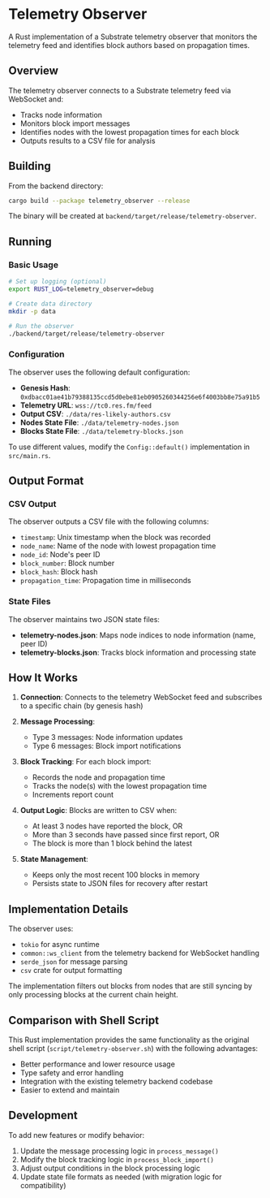# Telemetry Observer

A Rust implementation of a Substrate telemetry observer that monitors the telemetry feed and identifies block authors based on propagation times.

## Overview

The telemetry observer connects to a Substrate telemetry feed via WebSocket and:
- Tracks node information
- Monitors block import messages
- Identifies nodes with the lowest propagation times for each block
- Outputs results to a CSV file for analysis

## Building

From the backend directory:

```bash
cargo build --package telemetry_observer --release
```

The binary will be created at `backend/target/release/telemetry-observer`.

## Running

### Basic Usage

```bash
# Set up logging (optional)
export RUST_LOG=telemetry_observer=debug

# Create data directory
mkdir -p data

# Run the observer
./backend/target/release/telemetry-observer
```

### Configuration

The observer uses the following default configuration:
- **Genesis Hash**: `0xdbacc01ae41b79388135ccd5d0ebe81eb0905260344256e6f4003bb8e75a91b5`
- **Telemetry URL**: `wss://tc0.res.fm/feed`
- **Output CSV**: `./data/res-likely-authors.csv`
- **Nodes State File**: `./data/telemetry-nodes.json`
- **Blocks State File**: `./data/telemetry-blocks.json`

To use different values, modify the `Config::default()` implementation in `src/main.rs`.

## Output Format

### CSV Output

The observer outputs a CSV file with the following columns:
- `timestamp`: Unix timestamp when the block was recorded
- `node_name`: Name of the node with lowest propagation time
- `node_id`: Node's peer ID
- `block_number`: Block number
- `block_hash`: Block hash
- `propagation_time`: Propagation time in milliseconds

### State Files

The observer maintains two JSON state files:
- **telemetry-nodes.json**: Maps node indices to node information (name, peer ID)
- **telemetry-blocks.json**: Tracks block information and processing state

## How It Works

1. **Connection**: Connects to the telemetry WebSocket feed and subscribes to a specific chain (by genesis hash)

2. **Message Processing**: 
   - Type 3 messages: Node information updates
   - Type 6 messages: Block import notifications

3. **Block Tracking**: For each block import:
   - Records the node and propagation time
   - Tracks the node(s) with the lowest propagation time
   - Increments report count

4. **Output Logic**: Blocks are written to CSV when:
   - At least 3 nodes have reported the block, OR
   - More than 3 seconds have passed since first report, OR
   - The block is more than 1 block behind the latest

5. **State Management**: 
   - Keeps only the most recent 100 blocks in memory
   - Persists state to JSON files for recovery after restart

## Implementation Details

The observer uses:
- `tokio` for async runtime
- `common::ws_client` from the telemetry backend for WebSocket handling
- `serde_json` for message parsing
- `csv` crate for output formatting

The implementation filters out blocks from nodes that are still syncing by only processing blocks at the current chain height.

## Comparison with Shell Script

This Rust implementation provides the same functionality as the original shell script (`script/telemetry-observer.sh`) with the following advantages:
- Better performance and lower resource usage
- Type safety and error handling
- Integration with the existing telemetry backend codebase
- Easier to extend and maintain

## Development

To add new features or modify behavior:
1. Update the message processing logic in `process_message()`
2. Modify the block tracking logic in `process_block_import()`
3. Adjust output conditions in the block processing logic
4. Update state file formats as needed (with migration logic for compatibility)